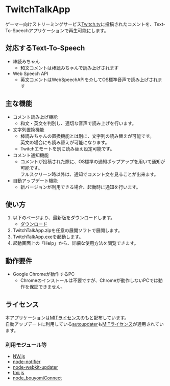 # TwitchTalkApp
ゲーマー向けストリーミングサービス[Twitch.tv](https://www.twitch.tv/)に投稿されたコメントを、Text-To-Speechアプリケーションで再生可能にします。

## 対応するText-To-Speech
- 棒読みちゃん
    - 和文コメントは棒読みちゃんで読み上げされます
- Web Speech API
    - 英文コメントはWebSpeechAPIを介してOS標準音声で読み上げされます

## 主な機能
- コメント読み上げ機能
    - 和文・英文を判別し、適切な音声で読み上げを行います。
- 文字列置換機能
    - 棒読みちゃんの置換機能とは別に、文字列の読み替えが可能です。  
    英文の場合にも読み替えが可能になります。
    - Twitchエモートを別に読み替え設定可能です。
- コメント通知機能
    - コメントが投稿された際に、OS標準の通知ポップアップを用いて通知が可能です。  
    フルスクリーン時以外は、通知でコメント文を見ることが出来ます。
- 自動アップデート機能
    - 新バージョンが利用できる場合、起動時に通知を行います。


## 使い方
1. 以下のページより、最新版をダウンロードします。
    - [ダウンロード](https://advancedbear.github.io/products.html#TwitchTalkApp)
1. TwitchTalkApp.zipを任意の展開ソフトで展開します。
1. TwitchTalkApp.exeを起動します。
1. 起動画面上の「Help」から、詳細な使用方法を閲覧できます。

## 動作要件
- Google Chromeが動作するPC
    - Chromeのインストールは不要ですが、Chromeが動作しないPCでは動作を保証できません。

## ライセンス
本アプリケーションは[MITライセンス](https://github.com/advancedbear/TwitchTalkApp/blob/master/LICENSE)のもと配布しています。  
自動アップデートに利用している[autoupdater](https://github.com/advancedbear/tta-autoupdater)も[MITライセンス](https://github.com/advancedbear/tta-autoupdater/blob/master/LICENSE)が適用されています。

### 利用モジュール等
- [NW.js](https://github.com/nwjs/nw.js)
- [node-notifier](https://github.com/mikaelbr/node-notifier)
- [node-webkit-updater](https://github.com/edjafarov/node-webkit-updater)
- [tmi.js](https://github.com/tmijs/tmi.js)
- [node_bouyomiConnect](https://github.com/thakyuu/node_bouyomiConnect)

